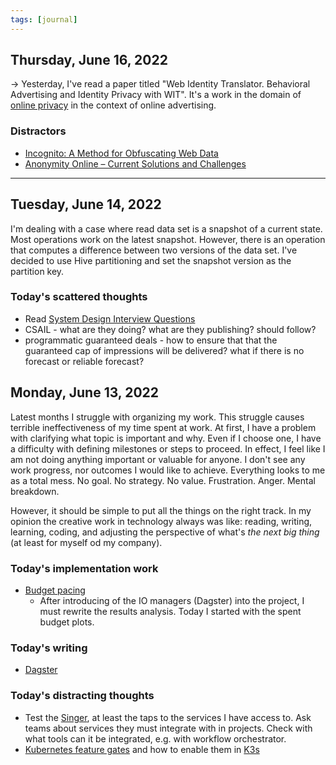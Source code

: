 ```yaml
---
tags: [journal]
---
```


## Thursday, June 16, 2022

-> Yesterday, I've read a paper titled "Web Identity Translator. Behavioral Advertising and Identity Privacy with WIT". It's a work in the domain of [online privacy](../pages/online%20privacy.md) in the context of online advertising. 

### Distractors

- [Incognito: A Method for Obfuscating Web Data](https://api.semanticscholar.org/CorpusID:4900427)
- [Anonymity Online – Current Solutions and Challenges](https://hal.inria.fr/hal-01883626/document)

---

## Tuesday, June 14, 2022

I'm dealing with a case where read data set is a snapshot of a current state. Most operations work on the latest snapshot. However, there is an operation that computes a difference between two versions of the data set. I've decided to use Hive partitioning and set the snapshot version as the partition key.

### Today's scattered thoughts

- Read [System Design Interview Questions](https://www.interviewbit.com/system-design-interview-questions/)
- CSAIL - what are they doing? what are they publishing? should follow?
- programmatic guaranteed deals - how to ensure that that the guaranteed cap of impressions will be delivered? what if there is no forecast or reliable forecast?

## Monday, June 13, 2022

Latest months I struggle with organizing my work. This struggle causes terrible ineffectiveness of my time spent at work. At first, I have a problem with clarifying what topic is important and why. Even if I choose one, I have a difficulty with defining milestones or steps to proceed. In effect, I feel like I am not doing anything important or valuable for anyone. I don't see any work progress, nor outcomes I would like to achieve. Everything looks to me as a total mess. No goal. No strategy. No value. Frustration. Anger. Mental breakdown.

However, it should be simple to put all the things on the right track. In my opinion the creative work in technology always was like: reading, writing, learning, coding, and adjusting the perspective of what's *the next big thing* (at least for myself od my company).

### Today's implementation work

- [Budget pacing](../projects/Budget%20pacing.md)
	- After introducing of the IO managers (Dagster) into the project, I must rewrite the results analysis. Today I started with the spent budget plots.

### Today's writing

- [Dagster](../pages/Dagster.md)

### Today's distracting thoughts

 - Test the [Singer](https://www.singer.io/), at least the taps to the services I have access to. Ask teams about services they must integrate with in projects. Check with what tools can it be integrated, e.g. with workflow orchestrator.
 - [Kubernetes feature gates](https://kubernetes.io/docs/reference/command-line-tools-reference/feature-gates/) and how to enable them in [K3s](https://forums.rancher.com/t/enable-feature-flags-on-k3s/20350)
